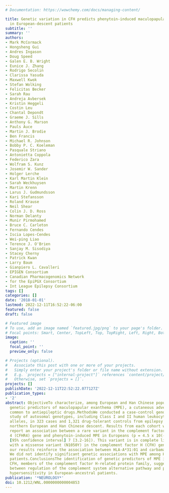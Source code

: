 ```yaml
---
# Documentation: https://wowchemy.com/docs/managing-content/

title: Genetic variation in CFH predicts phenytoin-induced maculopapular exanthema
  in European-descent patients
subtitle: ''
summary: ''
authors:
- Mark McCormack
- Hongsheng Gui
- Andres Ingason
- Doug Speed
- Galen E. B. Wright
- Eunice J. Zhang
- Rodrigo Secolin
- Clarissa Yasuda
- Maxwell Kwok
- Stefan Wolking
- Felicitas Becker
- Sarah Rau
- Andreja Avbersek
- Kristin Heggeli
- Costin Leu
- Chantal Depondt
- Graeme J. Sills
- Anthony G. Marson
- Pauls Auce
- Martin J. Brodie
- Ben Francis
- Michael R. Johnson
- Bobby P. C. Koeleman
- Pasquale Striano
- Antonietta Coppola
- Federico Zara
- Wolfram S. Kunz
- Josemir W. Sander
- Holger Lerche
- Karl Martin Klein
- Sarah Weckhuysen
- Martin Krenn
- Larus J. Gudmundsson
- Kari Stefansson
- Roland Krause
- Neil Shear
- Colin J. D. Ross
- Norman Delanty
- Munir Pirmohamed
- Bruce C. Carleton
- Fernando Cendes
- Iscia Lopes-Cendes
- Wei-ping Liao
- Terence J. O'Brien
- Sanjay M. Sisodiya
- Stacey Cherny
- Patrick Kwan
- Larry Baum
- Gianpiero L. Cavalleri
- EPIGEN Consortium
- Canadian Pharmacogenomics Network
- for the EpiPGX Consortium
- Int League Epilepsy Consortium
tags: []
categories: []
date: '2018-01-01'
lastmod: 2022-12-11T16:52:22-06:00
featured: false
draft: false

# Featured image
# To use, add an image named `featured.jpg/png` to your page's folder.
# Focal points: Smart, Center, TopLeft, Top, TopRight, Left, Right, BottomLeft, Bottom, BottomRight.
image:
  caption: ''
  focal_point: ''
  preview_only: false

# Projects (optional).
#   Associate this post with one or more of your projects.
#   Simply enter your project's folder or file name without extension.
#   E.g. `projects = ["internal-project"]` references `content/project/deep-learning/index.md`.
#   Otherwise, set `projects = []`.
projects: []
publishDate: '2022-12-11T22:52:22.077127Z'
publication_types:
- '2'
abstract: ObjectiveTo characterize, among European and Han Chinese populations, the
  genetic predictors of maculopapular exanthema (MPE), a cutaneous adverse drug reaction
  common to antiepileptic drugs.MethodsWe conducted a case-control genome-wide association
  study of autosomal genotypes, including Class I and II human leukocyte antigen (HLA)
  alleles, in 323 cases and 1,321 drug-tolerant controls from epilepsy cohorts of
  northern European and Han Chinese descent. Results from each cohort were meta-analyzed.ResultsWe
  report an association between a rare variant in the complement factor H-related
  4 (CFHR4) gene and phenytoin-induced MPE in Europeans (p = 4.5 x 10(-11); odds ratio
  [95% confidence interval] 7 [3.2-16]). This variant is in complete linkage disequilibrium
  with a missense variant (N1050Y) in the complement factor H (CFH) gene. In addition,
  our results reinforce the association between HLA-A*31:01 and carbamazepine hypersensitivity.
  We did not identify significant genetic associations with MPE among Han Chinese
  patients.ConclusionsThe identification of genetic predictors of MPE in CFHR4 and
  CFH, members of the complement factor H-related protein family, suggest a new link
  between regulation of the complement system alternative pathway and phenytoin-induced
  hypersensitivity in European-ancestral patients.
publication: '*NEUROLOGY*'
doi: 10.1212/WNL.0000000000004853
---
```

